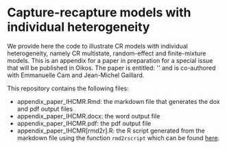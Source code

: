 Capture-recapture models with individual heterogeneity
==================================================

We provide here the code to illustrate CR models with individual heterogeneity, namely CR multistate, random-effect and 
finite-mixture models. This is an appendix for a paper in preparation for a special issue that will be published in Oikos.
The paper is entitled: '' and is co-authored with Emmanuelle Cam and Jean-Michel Gaillard.

This repository contains the following files:

* appendix_paper_IHCMR.Rmd: the markdown file that generates the dox and pdf output files
* appendix_paper_IHCMR.docx: the word output file
* appendix_paper_IHCMR.pdf: the pdf output file
* appendix_paper_IHCMR[rmd2r].R: the R script generated from the markdown file using the function `rmd2rscript` which can be found [here](http://rstudio-pubs-static.s3.amazonaws.com/12734_0a38887f19a34d92b7311a2c9cb15022.html).



